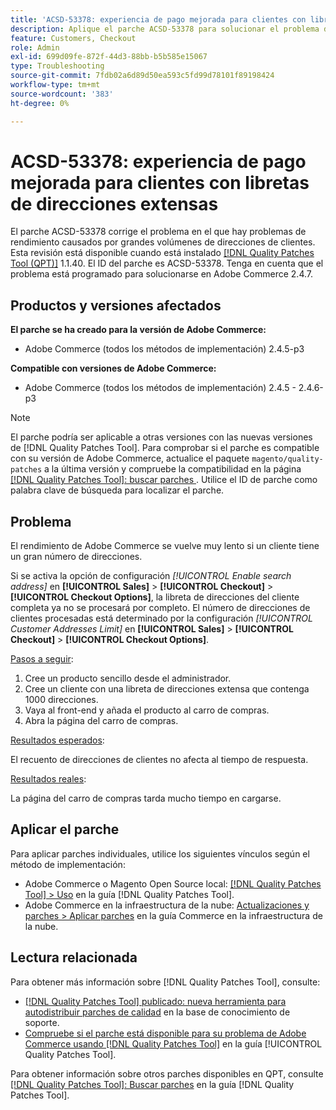 ```yaml
---
title: 'ACSD-53378: experiencia de pago mejorada para clientes con libretas de direcciones extensas'
description: Aplique el parche ACSD-53378 para solucionar el problema de Adobe Commerce donde haya problemas de rendimiento causados por grandes volúmenes de direcciones de clientes.
feature: Customers, Checkout
role: Admin
exl-id: 699d09fe-872f-44d3-88bb-b5b585e15067
type: Troubleshooting
source-git-commit: 7fdb02a6d89d50ea593c5fd99d78101f89198424
workflow-type: tm+mt
source-wordcount: '383'
ht-degree: 0%

---
```


# ACSD-53378: experiencia de pago mejorada para clientes con libretas de direcciones extensas

El parche ACSD-53378 corrige el problema en el que hay problemas de rendimiento causados por grandes volúmenes de direcciones de clientes. Esta revisión está disponible cuando está instalado [[!DNL Quality Patches Tool (QPT)]](https://experienceleague.adobe.com/es/docs/commerce-operations/tools/quality-patches-tool/quality-patches-tool-to-self-serve-quality-patches) 1.1.40. El ID del parche es ACSD-53378. Tenga en cuenta que el problema está programado para solucionarse en Adobe Commerce 2.4.7.

## Productos y versiones afectados

**El parche se ha creado para la versión de Adobe Commerce:**

* Adobe Commerce (todos los métodos de implementación) 2.4.5-p3

**Compatible con versiones de Adobe Commerce:**

* Adobe Commerce (todos los métodos de implementación) 2.4.5 - 2.4.6-p3

>[!NOTE]
>
>El parche podría ser aplicable a otras versiones con las nuevas versiones de [!DNL Quality Patches Tool]. Para comprobar si el parche es compatible con su versión de Adobe Commerce, actualice el paquete `magento/quality-patches` a la última versión y compruebe la compatibilidad en la página [[!DNL Quality Patches Tool]: buscar parches ](https://experienceleague.adobe.com/tools/commerce-quality-patches/index.html?lang=es). Utilice el ID de parche como palabra clave de búsqueda para localizar el parche.

## Problema

El rendimiento de Adobe Commerce se vuelve muy lento si un cliente tiene un gran número de direcciones.

Si se activa la opción de configuración *[!UICONTROL Enable search address]* en **[!UICONTROL Sales]** > **[!UICONTROL Checkout]** > **[!UICONTROL Checkout Options]**, la libreta de direcciones del cliente completa ya no se procesará por completo. El número de direcciones de clientes procesadas está determinado por la configuración *[!UICONTROL Customer Addresses Limit]* en **[!UICONTROL Sales]** > **[!UICONTROL Checkout]** > **[!UICONTROL Checkout Options]**.

<u>Pasos a seguir</u>:

1. Cree un producto sencillo desde el administrador.
1. Cree un cliente con una libreta de direcciones extensa que contenga 1000 direcciones.
1. Vaya al front-end y añada el producto al carro de compras.
1. Abra la página del carro de compras.

<u>Resultados esperados</u>:

El recuento de direcciones de clientes no afecta al tiempo de respuesta.

<u>Resultados reales</u>:

La página del carro de compras tarda mucho tiempo en cargarse.

## Aplicar el parche

Para aplicar parches individuales, utilice los siguientes vínculos según el método de implementación:

* Adobe Commerce o Magento Open Source local: [[!DNL Quality Patches Tool] > Uso](/help/tools/quality-patches-tool/usage.md) en la guía [!DNL Quality Patches Tool].
* Adobe Commerce en la infraestructura de la nube: [Actualizaciones y parches > Aplicar parches](https://experienceleague.adobe.com/docs/commerce-cloud-service/user-guide/develop/upgrade/apply-patches.html?lang=es) en la guía Commerce en la infraestructura de la nube.

## Lectura relacionada

Para obtener más información sobre [!DNL Quality Patches Tool], consulte:

* [[!DNL Quality Patches Tool] publicado: nueva herramienta para autodistribuir parches de calidad](https://experienceleague.adobe.com/es/docs/commerce-operations/tools/quality-patches-tool/quality-patches-tool-to-self-serve-quality-patches) en la base de conocimiento de soporte.
* [Compruebe si el parche está disponible para su problema de Adobe Commerce usando [!DNL Quality Patches Tool]](/help/tools/quality-patches-tool/patches-available-in-qpt/check-patch-for-magento-issue-with-magento-quality-patches.md) en la guía [!UICONTROL Quality Patches Tool].


Para obtener información sobre otros parches disponibles en QPT, consulte [[!DNL Quality Patches Tool]: Buscar parches](https://experienceleague.adobe.com/tools/commerce-quality-patches/index.html?lang=es) en la guía [!DNL Quality Patches Tool].
